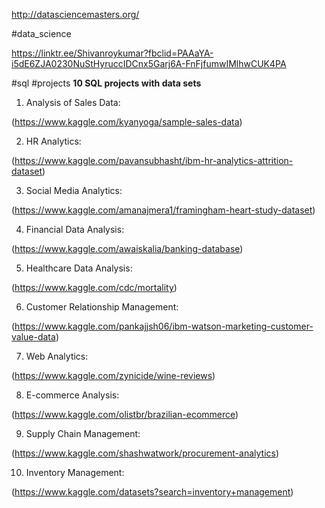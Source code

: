http://datasciencemasters.org/

  #data_science 

https://linktr.ee/Shivanroykumar?fbclid=PAAaYA-i5dE6ZJA0230NuStHyruccIDCnx5Garj6A-FnFjfumwIMlhwCUK4PA

  
#sql #projects
**10 SQL projects with data sets**

1. Analysis of Sales Data:

(https://www.kaggle.com/kyanyoga/sample-sales-data)

2. HR Analytics:

(https://www.kaggle.com/pavansubhasht/ibm-hr-analytics-attrition-dataset)

3. Social Media Analytics:

(https://www.kaggle.com/amanajmera1/framingham-heart-study-dataset)

4. Financial Data Analysis:

(https://www.kaggle.com/awaiskalia/banking-database)

5. Healthcare Data Analysis:

(https://www.kaggle.com/cdc/mortality)

6. Customer Relationship Management:

(https://www.kaggle.com/pankajjsh06/ibm-watson-marketing-customer-value-data)

7. Web Analytics:

(https://www.kaggle.com/zynicide/wine-reviews)

8. E-commerce Analysis:

(https://www.kaggle.com/olistbr/brazilian-ecommerce)

9. Supply Chain Management:

(https://www.kaggle.com/shashwatwork/procurement-analytics)

10. Inventory Management:

(https://www.kaggle.com/datasets?search=inventory+management)
